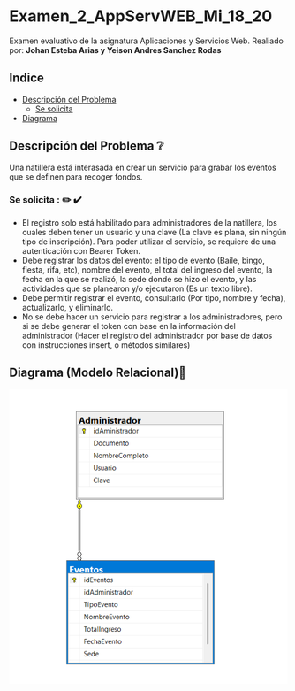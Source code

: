 # Examen_2_AppServWEB_Mi_18_20
Examen evaluativo de la asignatura Aplicaciones y Servicios Web. 
Realiado por:
**Johan Esteba Arias y Yeison Andres Sanchez Rodas**

## Indice
- [Descripción del Problema](#Descripción-del-Problema)
	- [Se solicita](#Se-solicita)
- [Diagrama](#diagrama-modelo-relacional)

## Descripción del Problema ❔
Una natillera está interasada en crear un servicio para grabar los eventos que se definen para 
recoger fondos.



### Se solicita : ✏️ ✔️
- El registro solo está habilitado para administradores de la natillera, los cuales
deben tener un usuario y una clave (La clave es plana, sin ningún tipo de inscripción).
Para poder utilizar el servicio, se requiere de una autenticación con Bearer Token.
- Debe registrar los datos del evento: el tipo de evento (Baile, bingo, fiesta, rifa, etc), nombre
del evento, el total del ingreso del evento, la fecha en la que se realizó, la sede donde se hizo
el evento, y las actividades que se planearon y/o ejecutaron (Es un texto libre).
- Debe permitir registrar el evento, consultarlo (Por tipo, nombre y fecha), actualizarlo, y eliminarlo.
- No se debe hacer un servicio para registrar a los administradores, pero si se debe generar el token con 
base en la información del administrador (Hacer el registro del administrador por base de datos 
con instrucciones insert, o métodos similares)

  
## Diagrama (Modelo Relacional)📎
![Modelo Relacional.png](https://github.com/ArsJohan/Examen_3_AppServWEB_Mi_18_20/blob/main/DiagramaRelacional.png)
